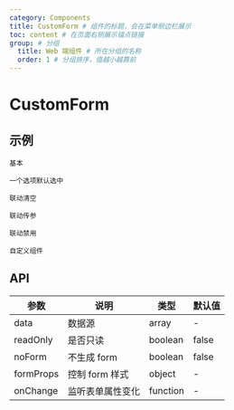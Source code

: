 ```yaml
---
category: Components
title: CustomForm # 组件的标题，会在菜单侧边栏展示
toc: content # 在页面右侧展示锚点链接
group: # 分组
  title: Web 端组件 # 所在分组的名称
  order: 1 # 分组排序，值越小越靠前
---
```


# CustomForm

## 示例

<code src="./demo/base.tsx">基本</code>

<!-- <code src="./demo/remoteOptions.tsx">远程选项</code> -->

<code src="./demo/onlyOne.tsx">一个选项默认选中</code>

<code src="./demo/valueToClearValue.tsx">联动清空</code>

<code src="./demo/valueToParams.tsx">联动传参</code>

<code src="./demo/valueToDisabled.tsx">联动禁用</code>

<code src="./demo/render.tsx">自定义组件</code>

## API

| 参数      | 说明             | 类型     | 默认值 |
| --------- | ---------------- | -------- | ------ |
| data      | 数据源           | array    | -      |
| readOnly  | 是否只读         | boolean  | false  |
| noForm    | 不生成 form      | boolean  | false  |
| formProps | 控制 form 样式   | object   | -      |
| onChange  | 监听表单属性变化 | function | -      |
